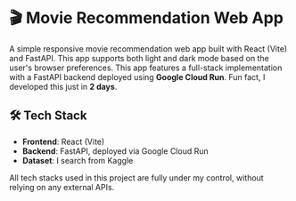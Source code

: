 # 🎬 Movie Recommendation Web App

A simple responsive movie recommendation web app built with React (Vite) and FastAPI. This app supports both light and dark mode based on the user's browser preferences. This app features a full-stack implementation with a FastAPI backend deployed using **Google Cloud Run**. Fun fact, I developed this just in **2 days**.

## 🛠️ Tech Stack

- **Frontend**: React (Vite)
- **Backend**: FastAPI, deployed via Google Cloud Run
- **Dataset**: I search from Kaggle

All tech stacks used in this project are fully under my control, without relying on any external APIs.
